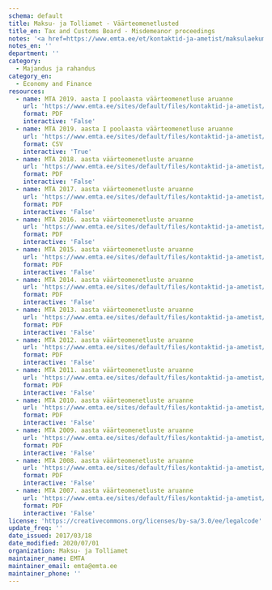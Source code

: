 ```yaml
---
schema: default
title: Maksu- ja Tolliamet - Väärteomenetlusted
title_en: Tax and Customs Board - Misdemeanor proceedings
notes: '<a href=https://www.emta.ee/et/kontaktid-ja-ametist/maksulaekumine-statistika/maksu-ja-tolliameti-avaandmed>Maksu- ja Tolliameti avaandmed</a>.'
notes_en: ''
department: ''
category:
  - Majandus ja rahandus
category_en:
  - Economy and Finance
resources:
  - name: MTA 2019. aasta I poolaasta väärteomenetluse aruanne
    url: 'https://www.emta.ee/sites/default/files/kontaktid-ja-ametist/maksulaekumine-statistika/vaarteomenetlused/mta_2019._aasta_i_pa_vaarteomenetluse_aruanne.pdf'
    format: PDF
    interactive: 'False'
  - name: MTA 2019. aasta I poolaasta väärteomenetluse aruanne
    url: 'https://www.emta.ee/sites/default/files/kontaktid-ja-ametist/maksulaekumine-statistika/vaarteomenetlused/mta_2019._aasta_i_pa_vaarteomenetluse_aruanne.csv'
    format: CSV
    interactive: 'True'
  - name: MTA 2018. aasta väärteomenetluste aruanne
    url: 'https://www.emta.ee/sites/default/files/kontaktid-ja-ametist/maksulaekumine-statistika/vaarteomenetlused/mta_2018._aasta_vaarteomenetluse_aruanne.pdf'
    format: PDF
    interactive: 'False'
  - name: MTA 2017. aasta väärteomenetluste aruanne
    url: 'https://www.emta.ee/sites/default/files/kontaktid-ja-ametist/maksulaekumine-statistika/vaarteomenetlused/mta_2017._aasta_vaarteomenetluse_aruanne.pdf'
    format: PDF
    interactive: 'False'
  - name: MTA 2016. aasta väärteomenetluste aruanne
    url: 'https://www.emta.ee/sites/default/files/kontaktid-ja-ametist/maksulaekumine-statistika/vaarteomenetlused/mta_2016._aasta_vaarteomenetluse_aruanne.pdf'
    format: PDF
    interactive: 'False'
  - name: MTA 2015. aasta väärteomenetluste aruanne
    url: 'https://www.emta.ee/sites/default/files/kontaktid-ja-ametist/maksulaekumine-statistika/vaarteomenetlused/mta_2015_a_vaarteomenetluse_aruanne.pdf'
    format: PDF
    interactive: 'False'
  - name: MTA 2014. aasta väärteomenetluste aruanne
    url: 'https://www.emta.ee/sites/default/files/kontaktid-ja-ametist/maksulaekumine-statistika/vaarteomenetlused/mta_2014._a_vaarteomenetluse_aruanne.pdf'
    format: PDF
    interactive: 'False'
  - name: MTA 2013. aasta väärteomenetluste aruanne
    url: 'https://www.emta.ee/sites/default/files/kontaktid-ja-ametist/maksulaekumine-statistika/vaarteomenetlused/mta_2013._a_vaarteomenetluse_aruanne.pdf'
    format: PDF
    interactive: 'False'
  - name: MTA 2012. aasta väärteomenetluste aruanne
    url: 'https://www.emta.ee/sites/default/files/kontaktid-ja-ametist/maksulaekumine-statistika/vaarteomenetlused/mta_2012._a_vaarteomenetluse_aruanne.pdf'
    format: PDF
    interactive: 'False'
  - name: MTA 2011. aasta väärteomenetluste aruanne
    url: 'https://www.emta.ee/sites/default/files/kontaktid-ja-ametist/maksulaekumine-statistika/vaarteomenetlused/mta_2011._aasta_vaarteomenetluse_aruanne.pdf'
    format: PDF
    interactive: 'False'
  - name: MTA 2010. aasta väärteomenetluste aruanne
    url: 'https://www.emta.ee/sites/default/files/kontaktid-ja-ametist/maksulaekumine-statistika/vaarteomenetlused/mta_2010._aasta_vaarteomenetluse_aruanne.pdf'
    format: PDF
    interactive: 'False'
  - name: MTA 2009. aasta väärteomenetluste aruanne
    url: 'https://www.emta.ee/sites/default/files/kontaktid-ja-ametist/maksulaekumine-statistika/vaarteomenetlused/mta_2009._aasta_vaarteomenetluse_aruanne.pdf'
    format: PDF
    interactive: 'False'
  - name: MTA 2008. aasta väärteomenetluste aruanne
    url: 'https://www.emta.ee/sites/default/files/kontaktid-ja-ametist/maksulaekumine-statistika/vaarteomenetlused/vaarteomenetluse_aruanne_2008.pdf'
    format: PDF
    interactive: 'False'
  - name: MTA 2007. aasta väärteomenetluste aruanne
    url: 'https://www.emta.ee/sites/default/files/kontaktid-ja-ametist/maksulaekumine-statistika/vaarteomenetlused/vaarteomenetluse_aruanne_2007.pdf'
    format: PDF
    interactive: 'False'
license: 'https://creativecommons.org/licenses/by-sa/3.0/ee/legalcode'
update_freq: ''
date_issued: 2017/03/18
date_modified: 2020/07/01
organization: Maksu- ja Tolliamet
maintainer_name: EMTA
maintainer_email: emta@emta.ee
maintainer_phone: ''
---
```

